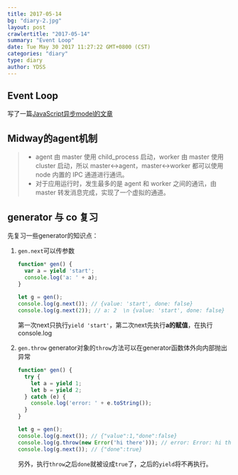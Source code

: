 ```yaml
---
title: 2017-05-14
bg: "diary-2.jpg"
layout: post
crawlertitle: "2017-05-14"
summary: "Event Loop"
date: Tue May 30 2017 11:27:22 GMT+0800 (CST)
categories: "diary"
type: diary
author: YDSS
---
```


## Event Loop

写了一篇[JavaScript异步model的文章]()

## Midway的agent机制

> - agent 由 master 使用 child_process 启动，worker 由 master 使用 cluster 启动，所以 master<->agent，master<->worker 都可以使用 node 内置的 IPC 通道进行通讯。
> - 对于应用运行时，发生最多的是 agent 和 worker 之间的通讯，由 master 转发消息完成，实现了一个虚拟的通道。

## generator 与 co 复习

先复习一些generator的知识点：

1. `gen.next`可以传参数

	```js
	function* gen() {
	  var a = yield 'start';
	  console.log('a: ' + a);
	}
	    
	let g = gen();
	console.log(g.next()); // {value: 'start', done: false}
	console.log(g.next(2)); // a: 2  \n {value: 'start', done: false}
	```
        
	第一次next只执行`yield 'start'`，第二次next先执行**a的赋值**，在执行console.log
	
2. `gen.throw` generator对象的`throw`方法可以在generator函数体外向内部抛出异常

    ```js
    function* gen() {
      try {
        let a = yield 1;
        let b = yield 2;
      } catch (e) {
        console.log('error: ' + e.toString());
      }
    }
    
    let g = gen();
    console.log(g.next()); // {"value":1,"done":false}
    console.log(g.throw(new Error('hi there'))); // error: Error: hi there
    console.log(g.next()); // {"done":true}
    ```

    另外，执行`throw`之后`done`就被设成`true`了，之后的`yield`将不再执行。